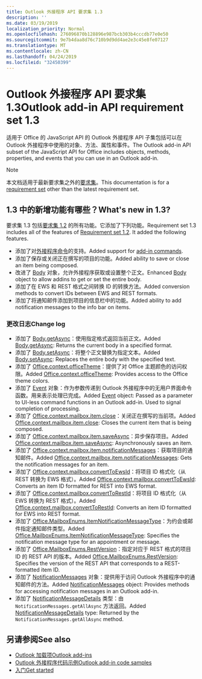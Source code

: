 ```yaml
---
title: Outlook 外接程序 API 要求集 1.3
description: ''
ms.date: 03/19/2019
localization_priority: Normal
ms.openlocfilehash: 276096870b128896e987bcb303b4cccdb77e0e50
ms.sourcegitcommit: 9e7b4daa8d76c710b9d9dd4ae2e3c45e8fe07127
ms.translationtype: MT
ms.contentlocale: zh-CN
ms.lasthandoff: 04/24/2019
ms.locfileid: "32450399"
---
```

# <a name="outlook-add-in-api-requirement-set-13"></a><span data-ttu-id="bff6b-102">Outlook 外接程序 API 要求集 1.3</span><span class="sxs-lookup"><span data-stu-id="bff6b-102">Outlook add-in API requirement set 1.3</span></span>

<span data-ttu-id="bff6b-103">适用于 Office 的 JavaScript API 的 Outlook 外接程序 API 子集包括可以在 Outlook 外接程序中使用的对象、方法、属性和事件。</span><span class="sxs-lookup"><span data-stu-id="bff6b-103">The Outlook add-in API subset of the JavaScript API for Office includes objects, methods, properties, and events that you can use in an Outlook add-in.</span></span>

> [!NOTE]
> <span data-ttu-id="bff6b-104">本文档适用于最新要求集之外的[要求集](/office/dev/add-ins/reference/requirement-sets/outlook-api-requirement-sets)。</span><span class="sxs-lookup"><span data-stu-id="bff6b-104">This documentation is for a [requirement set](/office/dev/add-ins/reference/requirement-sets/outlook-api-requirement-sets) other than the latest requirement set.</span></span> 

## <a name="whats-new-in-13"></a><span data-ttu-id="bff6b-105">1.3 中的新增功能有哪些？</span><span class="sxs-lookup"><span data-stu-id="bff6b-105">What's new in 1.3?</span></span>

<span data-ttu-id="bff6b-p101">要求集 1.3 包括[要求集 1.2](../requirement-set-1.2/outlook-requirement-set-1.2.md) 的所有功能。它添加了下列功能。</span><span class="sxs-lookup"><span data-stu-id="bff6b-p101">Requirement set 1.3 includes all of the features of [Requirement set 1.2](../requirement-set-1.2/outlook-requirement-set-1.2.md). It added the following features.</span></span>

- <span data-ttu-id="bff6b-108">添加了对[外接程序命令](/outlook/add-ins/add-in-commands-for-outlook)的支持。</span><span class="sxs-lookup"><span data-stu-id="bff6b-108">Added support for [add-in commands](/outlook/add-ins/add-in-commands-for-outlook).</span></span>
- <span data-ttu-id="bff6b-109">添加了保存或关闭正在撰写的项目的功能。</span><span class="sxs-lookup"><span data-stu-id="bff6b-109">Added ability to save or close an item being composed.</span></span>
- <span data-ttu-id="bff6b-110">改进了 [Body](/javascript/api/outlook_1_3/office.body) 对象，允许外接程序获取或设置整个正文。</span><span class="sxs-lookup"><span data-stu-id="bff6b-110">Enhanced [Body](/javascript/api/outlook_1_3/office.body) object to allow addins to get or set the entire body.</span></span>
- <span data-ttu-id="bff6b-111">添加了在 EWS 和 REST 格式之间转换 ID 的转换方法。</span><span class="sxs-lookup"><span data-stu-id="bff6b-111">Added conversion methods to convert IDs between EWS and REST formats.</span></span>
- <span data-ttu-id="bff6b-112">添加了将通知邮件添加到项目的信息栏中的功能。</span><span class="sxs-lookup"><span data-stu-id="bff6b-112">Added ability to add notification messages to the info bar on items.</span></span>

### <a name="change-log"></a><span data-ttu-id="bff6b-113">更改日志</span><span class="sxs-lookup"><span data-stu-id="bff6b-113">Change log</span></span>

- <span data-ttu-id="bff6b-114">添加了 [Body.getAsync](/javascript/api/outlook_1_3/office.body#getasync-coerciontype--options--callback-)：使用指定格式返回当前正文。</span><span class="sxs-lookup"><span data-stu-id="bff6b-114">Added [Body.getAsync](/javascript/api/outlook_1_3/office.body#getasync-coerciontype--options--callback-): Returns the current body in a specified format.</span></span>
- <span data-ttu-id="bff6b-115">添加了 [Body.setAsync](/javascript/api/outlook_1_3/office.body#setasync-data--options--callback-)：将整个正文替换为指定文本。</span><span class="sxs-lookup"><span data-stu-id="bff6b-115">Added [Body.setAsync](/javascript/api/outlook_1_3/office.body#setasync-data--options--callback-): Replaces the entire body with the specified text.</span></span>
- <span data-ttu-id="bff6b-116">添加了 [Office.context.officeTheme](office.context.md#officetheme-object)：提供了对 Office 主题颜色的访问权限。</span><span class="sxs-lookup"><span data-stu-id="bff6b-116">Added [Office.context.officeTheme](office.context.md#officetheme-object): Provides access to the Office theme colors.</span></span>
- <span data-ttu-id="bff6b-p102">添加了 [Event](/javascript/api/office/office.addincommands.event) 对象：作为参数传递到 Outlook 外接程序中的无用户界面命令函数。用来表示处理已完成。</span><span class="sxs-lookup"><span data-stu-id="bff6b-p102">Added [Event](/javascript/api/office/office.addincommands.event) object: Passed as a parameter to UI-less command functions in an Outlook add-in. Used to signal completion of processing.</span></span>
- <span data-ttu-id="bff6b-119">添加了 [Office.context.mailbox.item.close](office.context.mailbox.item.md#close)：关闭正在撰写的当前项。</span><span class="sxs-lookup"><span data-stu-id="bff6b-119">Added [Office.context.mailbox.item.close](office.context.mailbox.item.md#close): Closes the current item that is being composed.</span></span>
- <span data-ttu-id="bff6b-120">添加了 [Office.context.mailbox.item.saveAsync](office.context.mailbox.item.md#saveasyncoptions-callback)：异步保存项目。</span><span class="sxs-lookup"><span data-stu-id="bff6b-120">Added [Office.context.mailbox.item.saveAsync](office.context.mailbox.item.md#saveasyncoptions-callback): Asynchronously saves an item.</span></span>
- <span data-ttu-id="bff6b-121">添加了 [Office.context.mailbox.item.notificationMessages](office.context.mailbox.item.md#notificationmessages-notificationmessages)：获取项目的通知邮件。</span><span class="sxs-lookup"><span data-stu-id="bff6b-121">Added [Office.context.mailbox.item.notificationMessages](office.context.mailbox.item.md#notificationmessages-notificationmessages): Gets the notification messages for an item.</span></span>
- <span data-ttu-id="bff6b-122">添加了 [Office.context.mailbox.convertToEwsId](office.context.mailbox.md#converttoewsiditemid-restversion--string)：将项目 ID 格式化（从 REST 转换为 EWS 格式）。</span><span class="sxs-lookup"><span data-stu-id="bff6b-122">Added [Office.context.mailbox.convertToEwsId](office.context.mailbox.md#converttoewsiditemid-restversion--string): Converts an item ID formatted for REST into EWS format.</span></span>
- <span data-ttu-id="bff6b-123">添加了 [Office.context.mailbox.convertToRestId](office.context.mailbox.md#converttorestiditemid-restversion--string)：将项目 ID 格式化（从 EWS 转换为 REST 格式）。</span><span class="sxs-lookup"><span data-stu-id="bff6b-123">Added [Office.context.mailbox.convertToRestId](office.context.mailbox.md#converttorestiditemid-restversion--string): Converts an item ID formatted for EWS into REST format.</span></span>
- <span data-ttu-id="bff6b-124">添加了 [Office.MailboxEnums.ItemNotificationMessageType](/javascript/api/outlook_1_3/office.mailboxenums.itemnotificationmessagetype)：为约会或邮件指定通知邮件类型。</span><span class="sxs-lookup"><span data-stu-id="bff6b-124">Added [Office.MailboxEnums.ItemNotificationMessageType](/javascript/api/outlook_1_3/office.mailboxenums.itemnotificationmessagetype): Specifies the notification message type for an appointment or message.</span></span>
- <span data-ttu-id="bff6b-125">添加了 [Office.MailboxEnums.RestVersion](/javascript/api/outlook_1_3/office.mailboxenums.restversion)：指定对应于 REST 格式的项目 ID 的 REST API 的版本。</span><span class="sxs-lookup"><span data-stu-id="bff6b-125">Added [Office.MailboxEnums.RestVersion](/javascript/api/outlook_1_3/office.mailboxenums.restversion): Specifies the version of the REST API that corresponds to a REST-formatted item ID.</span></span>
- <span data-ttu-id="bff6b-126">添加了 [NotificationMessages](/javascript/api/outlook_1_3/office.notificationmessages) 对象：提供用于访问 Outlook 外接程序中的通知邮件的方法。</span><span class="sxs-lookup"><span data-stu-id="bff6b-126">Added [NotificationMessages](/javascript/api/outlook_1_3/office.notificationmessages) object: Provides methods for accessing notification messages in an Outlook add-in.</span></span>
- <span data-ttu-id="bff6b-127">添加了 [NotificationMessageDetails](/javascript/api/outlook_1_3/office.notificationmessagedetails) 类型：由 `NotificationMessages.getAllAsync` 方法返回。</span><span class="sxs-lookup"><span data-stu-id="bff6b-127">Added [NotificationMessageDetails](/javascript/api/outlook_1_3/office.notificationmessagedetails) type: Returned by the `NotificationMessages.getAllAsync` method.</span></span>

## <a name="see-also"></a><span data-ttu-id="bff6b-128">另请参阅</span><span class="sxs-lookup"><span data-stu-id="bff6b-128">See also</span></span>

- [<span data-ttu-id="bff6b-129">Outlook 加载项</span><span class="sxs-lookup"><span data-stu-id="bff6b-129">Outlook add-ins</span></span>](/outlook/add-ins/)
- [<span data-ttu-id="bff6b-130">Outlook 外接程序代码示例</span><span class="sxs-lookup"><span data-stu-id="bff6b-130">Outlook add-in code samples</span></span>](https://developer.microsoft.com/outlook/gallery/?filterBy=Outlook,Samples,Add-ins)
- [<span data-ttu-id="bff6b-131">入门</span><span class="sxs-lookup"><span data-stu-id="bff6b-131">Get started</span></span>](/outlook/add-ins/quick-start)

